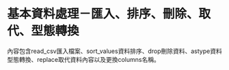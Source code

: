 # 基本資料處理－匯入、排序、刪除、取代、型態轉換
內容包含read_csv匯入檔案、sort_values資料排序、drop刪除資料、astype資料型態轉換、replace取代資料內容以及更換columns名稱。
